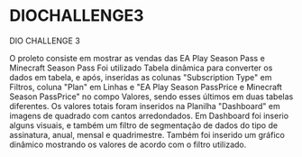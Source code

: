 # DIOCHALLENGE3
DIO CHALLENGE 3

O proleto consiste em mostrar as vendas das EA Play Season Pass e Minecraft Season Pass
Foi utilizado Tabela dinâmica para converter os dados em tabela, e após, inseridas as colunas "Subscription Type" em Filtros, coluna "Plan" em Linhas e "EA Play Season PassPrice e Minecraft Season PassPrice" no compo Valores, sendo esses últimos em duas tabelas diferentes.
Os valores totais foram inseridos na Planilha "Dashboard" em imagens de quadrado com cantos arredondados.
Em Dashboard foi inserio alguns visuais, e também um filtro de segmentação de dados do tipo de assinatura, anual, mensal e quadrimestre.
Também foi inserido um gráfico dinâmico mostrando os valores de acordo com o filtro utilizado.
